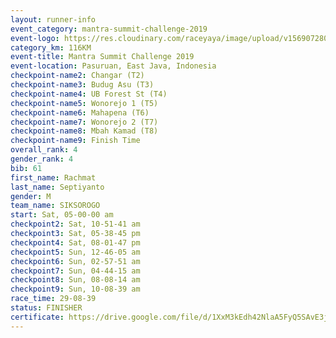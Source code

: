 ```yaml
---
layout: runner-info 
event_category: mantra-summit-challenge-2019 
event-logo: https://res.cloudinary.com/raceyaya/image/upload/v1569072809/logo/mantra-image_segrbx.jpg
category_km: 116KM 
event-title: Mantra Summit Challenge 2019 
event-location: Pasuruan, East Java, Indonesia 
checkpoint-name2: Changar (T2) 
checkpoint-name3: Budug Asu (T3) 
checkpoint-name4: UB Forest St (T4) 
checkpoint-name5: Wonorejo 1 (T5) 
checkpoint-name6: Mahapena (T6) 
checkpoint-name7: Wonorejo 2 (T7) 
checkpoint-name8: Mbah Kamad (T8) 
checkpoint-name9: Finish Time
overall_rank: 4
gender_rank: 4
bib: 61
first_name: Rachmat
last_name: Septiyanto
gender: M
team_name: SIKSOROGO
start: Sat, 05-00-00 am
checkpoint2: Sat, 10-51-41 am
checkpoint3: Sat, 05-38-45 pm
checkpoint4: Sat, 08-01-47 pm
checkpoint5: Sun, 12-46-05 am
checkpoint6: Sun, 02-57-51 am
checkpoint7: Sun, 04-44-15 am
checkpoint8: Sun, 08-08-14 am
checkpoint9: Sun, 10-08-39 am
race_time: 29-08-39
status: FINISHER
certificate: https://drive.google.com/file/d/1XxM3kEdh42NlaA5FyQ5SAvE3jrVS5hIF/view?usp=sharing
---
```

